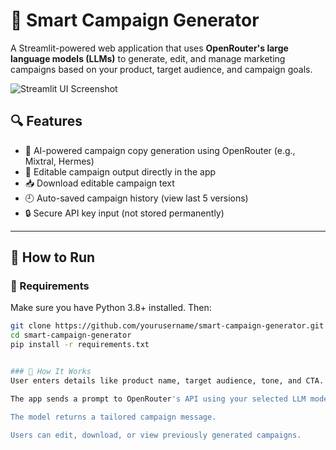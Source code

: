# 🎯 Smart Campaign Generator

A Streamlit-powered web application that uses **OpenRouter's large language models (LLMs)** to generate, edit, and manage marketing campaigns based on your product, target audience, and campaign goals.

![Streamlit UI Screenshot](https://user-images.githubusercontent.com/placeholder.png) <!-- Optional: Replace with real screenshot -->

## 🔍 Features

- 🧠 AI-powered campaign copy generation using OpenRouter (e.g., Mixtral, Hermes)
- 📝 Editable campaign output directly in the app
- 📥 Download editable campaign text
- 🕘 Auto-saved campaign history (view last 5 versions)
- 🔒 Secure API key input (not stored permanently)

---

## 🚀 How to Run

### 🔧 Requirements

Make sure you have Python 3.8+ installed. Then:

```bash
git clone https://github.com/yourusername/smart-campaign-generator.git
cd smart-campaign-generator
pip install -r requirements.txt


### 🧪 How It Works
User enters details like product name, target audience, tone, and CTA.

The app sends a prompt to OpenRouter's API using your selected LLM model.

The model returns a tailored campaign message.

Users can edit, download, or view previously generated campaigns.
